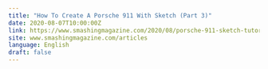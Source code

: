 ```yaml
---
title: "How To Create A Porsche 911 With Sketch (Part 3)"
date: 2020-08-07T10:00:00Z
link: https://www.smashingmagazine.com/2020/08/porsche-911-sketch-tutorial-part-3/?utm_medium=RSS&utm_source=news.12bit.vn
site: www.smashingmagazine.com/articles
language: English
draft: false
---
```

